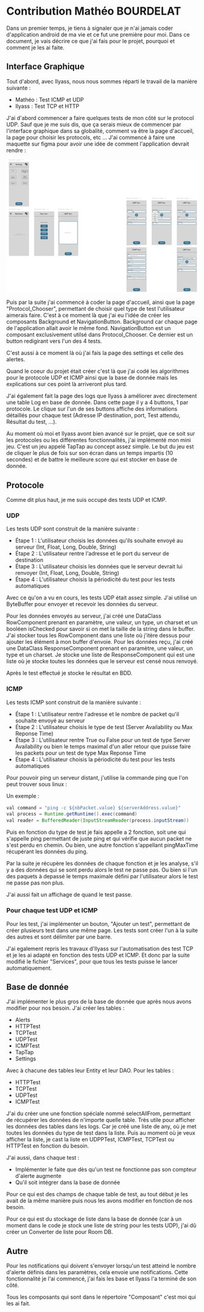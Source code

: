 # Contribution Mathéo BOURDELAT

Dans un premier temps, je tiens à signaler que je n'ai jamais coder d'application android de ma vie et ce fut une première pour moi. Dans ce document, je vais décrire ce que j'ai fais pour le projet, pourquoi et comment je les ai faite.

## Interface Graphique

Tout d'abord, avec Ilyass, nous nous sommes réparti le travail de la manière suivante : 

- Mathéo : Test ICMP et UDP
- Ilyass : Test TCP et HTTP

J'ai d'abord commencer a faire quelques tests de mon côté sur le protocol UDP. Sauf que je me suis dis, que ça serais mieux de commencer par l'interface graphique dans sa globalité, comment va être la page d'accueil, la page pour choisir les protocols, etc ... 
J'ai commencé à faire une maquette sur figma pour avoir une idée de comment l'application devrait rendre : 

![image_figma](screen/scree_figma.PNG)

Puis par la suite j'ai commencé à coder la page d'accueil, ainsi que la page "Protocol_Chooser", permettant de choisir quel type de test l'utilisateur aimerais faire. C'est à ce moment là que j'ai eu l'idée de créer les composants Background et NavigationButton. Background car chaque page de l'application allait avoir le même fond. NavigationButton est un composant exclusivement utilsé dans Protocol_Chooser. Ce dernier est un button redigirant vers l'un des 4 tests. 

C'est aussi à ce moment là où j'ai fais la page des settings et celle des alertes.

Quand le coeur du projet était créer c'est là que j'ai codé les algorithmes pour le protocole UDP et ICMP ainsi que la base de donnée mais les explications sur ces point là arriveront plus tard.

J'ai également fait la page des logs que Ilyass à améliorer avec directement une table Log en base de donnée. Dans cette page il y a 4 buttons, 1 par protocole. Le clique sur l'un de ses buttons affiche des informations détaillés pour chaque test (Adresse IP destination, port, Test attendu, Résultat du test, ...).

Au moment où moi et Ilyass avont bien avancé sur le projet, que ce soit sur les protocoles ou les différentes fonctionnalités, j'ai implémenté mon mini jeu. C'est un jeu appelé TapTap au concept assez simple. Le but du jeu est de cliquer le plus de fois sur son écran dans un temps impartis (10 secondes) et de battre le meilleure score qui est stocker en base de donnée.

## Protocole

Comme dit plus haut, je me suis occupé des tests UDP et ICMP.

### UDP 

Les tests UDP sont construit de la manière suivante : 

- Étape 1 : L'utilisateur choisis les données qu'ils souhaite envoyé au serveur (Int, Float, Long, Double, String)
- Étape 2 : L'utilisateur rentre l'adresse et le port du serveur de destination
- Étape 3 : L'utilisateur choisis les données que le serveur devrait lui renvoyer (Int, Float, Long, Double, String)
- Étape 4 : L'utilisateur choisis la périodicité du test pour les tests automatiques

Avec ce qu'on a vu en cours, les tests UDP était assez simple. J'ai utilisé un ByteBuffer pour envoyer et recevoir les données du serveur.

Pour les données envoyés au serveur, j'ai créé une DataClass RowComponent prenant en paramètre, une valeur, un type, un charset et un booléen isChecked pour savoir si on met la taille de la string dans le buffer. J'ai stocker tous les RowComponent dans une liste où j'itère dessus pour ajouter les élément à mon buffer d'envoie. 
Pour les données reçu, j'ai créé une DataClass ResponseComponent prenant en paramètre, une valeur, un type et un charset. Je stocke une liste de ResponseComponent qui est une liste où je stocke toutes les données que le serveur est censé nous renvoyé.

Après le test effectué je stocke le résultat en BDD.

### ICMP

Les tests ICMP sont construit de la manière suivante : 

- Étape 1 : L'utilisateur rentre l'adresse et le nombre de packet qu'il souhaite envoyé au serveur
- Étape 2 : L'utilisateur choisis le type de test (Server Availability ou Max Reponse Time)
- Étape 3 : L'utilisateur rentre True ou False pour un test de type Server Availability ou bien le temps maximal d'un aller retour que puisse faire les packets pour un test de type Max Reponse Time
- Étape 4 : L'utilisateur choisis la périodicité du test pour les tests automatiques

Pour pouvoir ping un serveur distant, j'utilise la commande ping que l'on peut trouver sous linux : 

Un exemple : 

```java
val command = "ping -c ${nbPacket.value} ${serverAddress.value}"
val process = Runtime.getRuntime().exec(command)
val reader = BufferedReader(InputStreamReader(process.inputStream))
```

Puis en fonction du type de test je fais appelle a 2 fonction, soit une qui s'appelle ping permettant de juste ping et qui vérifie que aucun packet ne s'est perdu en chemin. Ou bien, une autre fonction s'appellant pingMaxTime récupérant les données du ping.

Par la suite je récupère les données de chaque fonction et je les analyse, s'il y a des données qui se sont perdu alors le test ne passe pas. Ou bien si l'un des paquets à depassé le temps maximale défini par l'utilisateur alors le test ne passe pas non plus.

J'ai aussi fait un affichage de quand le test passe.

### Pour chaque test UDP et ICMP

Pour les test, j'ai implémenter un bouton, "Ajouter un test", permettant de créer plusieurs test dans une même page. Les tests sont créer l'un à la suite des autres et sont délimiter par une barre.

J'ai egalement repris les travaux d'Ilyass sur l'automatisation des test TCP et je les ai adapté en fonction des tests UDP et ICMP. Et donc par la suite modifié le fichier "Services", pour que tous les tests puisse le lancer automatiquement.

## Base de donnée

J'ai implémenter le plus gros de la base de donnée que après nous avons modifier pour nos besoin. J'ai créer les tables : 

- Alerts
- HTTPTest
- TCPTest
- UDPTest 
- ICMPTest
- TapTap
- Settings

Avec à chacune des tables leur Entity et leur DAO. 
Pour les tables : 
- HTTPTest
- TCPTest
- UDPTest 
- ICMPTest

J'ai du créer une une fonction spéciale nommé selectAllFrom, permettant de récupérer les données de n'importe quelle table. Très utile pour afficher les données des tables dans les logs. Car je créé une liste de any, où je met toutes les données du type de test dans la liste. Puis au moment où je veux afficher la liste, je cast la liste en UDPPTest, ICMPTest, TCPTest ou HTTPTest en fonction du besoin.

J'ai aussi, dans chaque test :
- Implémenter le faite que dès qu'un test ne fonctionne pas son compteur d'alerte augmente
- Qu'il soit intégrer dans la base de donnée

Pour ce qui est des champs de chaque table de test, au tout début je les avait de la même manière puis nous les avons modifier en fonction de nos besoin.

Pour ce qui est du stockage de liste dans la base de donnée (car à un moment dans le code je stock une liste de string pour les tests UDP), j'ai dû créer un Converter de liste pour Room DB.

## Autre

Pour les notifications qui doivent s'envoyer lorsqu'un test atteind le nombre d'alerte définis dans les paramètres, cela envoie une notifications. Cette fonctionnalité je l'ai commencé, j'ai fais les base et Ilyass l'a terminé de son côté.

Tous les composants qui sont dans le répertoire "Composant" c'est moi qui les ai fait.